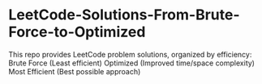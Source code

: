 # LeetCode-Solutions-From-Brute-Force-to-Optimized
This repo provides LeetCode problem solutions, organized by efficiency:  Brute Force (Least efficient)  Optimized (Improved time/space complexity)  Most Efficient (Best possible approach)
